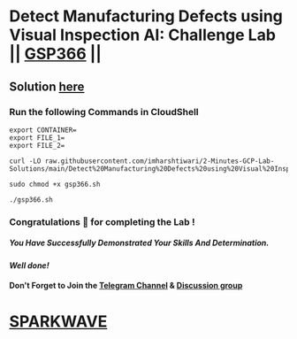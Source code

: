 # Detect Manufacturing Defects using Visual Inspection AI: Challenge Lab || [GSP366](https://www.cloudskillsboost.google/focuses/34184?parent=catalog) ||

## Solution [here](https://youtu.be/Om88d86qFXs)

### Run the following Commands in CloudShell

```
export CONTAINER=
export FILE_1=
export FILE_2=
```
```
curl -LO raw.githubusercontent.com/imharshtiwari/2-Minutes-GCP-Lab-Solutions/main/Detect%20Manufacturing%20Defects%20using%20Visual%20Inspection%20AI%20Challenge%20Lab/gsp366.sh

sudo chmod +x gsp366.sh

./gsp366.sh
```

### Congratulations 🎉 for completing the Lab !

##### *You Have Successfully Demonstrated Your Skills And Determination.*

#### *Well done!*

#### Don't Forget to Join the [Telegram Channel](https://t.me/sparkwave.01) & [Discussion group](https://t.me/sparkwave.01chats)

# [SPARKWAVE](https://www.youtube.com/@sparkwave.01)
